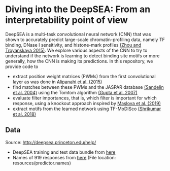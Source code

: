 # Diving into the DeepSEA: From an interpretability point of view

DeepSEA is a multi-task convolutional neural network (CNN) that was shown to accurately predict large-scale chromatin-profiling data, namely TF binding, DNase I sensitivity, and histone-mark profiles [(Zhou and Troyanskaya 2015)](https://www.nature.com/articles/nmeth.3547). We explore various aspects of the CNN to try to understand if the network is learning to detect binding site motifs or more generally, how the CNN is making its predictions. In this repository, we provide code to

- extract position weight matrices (PWMs) from the first convolutional layer as was done in [Alipanahi et al. (2015)](https://www.nature.com/articles/nbt.3300)
- find matches between these PWMs and the JASPAR database [(Sandelin et al. 2004)](https://pubmed.ncbi.nlm.nih.gov/14681366/) using the Tomtom algorithm [(Gupta et al. 2007)](https://pubmed.ncbi.nlm.nih.gov/17324271/)
- evaluate filter importances, that is, which filter is important for which response, using a knockout approach inspired by [Maslova et al. (2019)](https://www.biorxiv.org/content/10.1101/2019.12.21.885814v1)
- extract motifs from the learned network using TF-MoDISco [(Shrikumar et al. 2018)](https://arxiv.org/abs/1811.00416v2?utm_source=dlvr.it&utm_medium=twitter)

## Data

Source: http://deepsea.princeton.edu/help/
- DeepSEA training and test data bundle from [here](http://deepsea.princeton.edu/media/code/deepsea_train_bundle.v0.9.tar.gz)
- Names of 919 responses from [here](http://deepsea.princeton.edu/media/code/deepsea.v0.94c.tar.gz) (File location: resources/predictor.names)